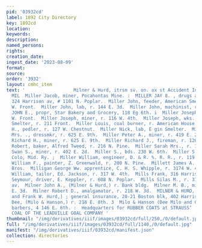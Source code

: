 ```yaml
---
pid: '03932cd'
label: 1892 City Directory
key: 1892cd
location: 
keywords: 
description: 
named_persons: 
rights: 
creation_date: 
ingest_date: '2023-08-09'
format: 
source: 
order: '3932'
layout: cmhc_item
text: '                  Milner & Hurd, itrsm sv. on. ox st Accident Insurancg 192
  MIL  Miller Jacob, miner, Pocahontas Mine. :  MILLER JAY 8. , drugs and medicines,
  324 Harrison av, # 1101 N. Poplar.  Miller John, feeder, American Smelter, r. 211
  W. Front.  Miller John, lab, r. 144 E. 3d.  Miller John, machinist, r. 110 K. 2d.  MILLER
  JOHN E., propr, Star Bakery and Grocery, 118 Eg 6th. i  Miller Joseph, lab, r. 206
  W. Front.  Miller Joseph, miner, r. 116 W. 4th.  Miller Joseph, wks. Arkansas Valley
  Smelter, r. 211 Front.  Miller Louis, coal burner, r. American House.  Miller Nathan
  H., pedler, r. 127 W. Chestnut.  Miller Nick, lab, E gin Smelter.  Miller N. J.
  Mrs. ., dressmkr, r. 625 E. 9th.  Miller Peter A., miner, r. 419 E. 2d.  Miller
  Richard H., miner, r. 625 E. 9th.  Miller Richard J., fireman, r. 126 E. 11th.  Miller
  Robert, baker, Alfred Tweed, r. 216 N. Pine.  Miller Sarah Mrs., r. 126 E. 11th.  Miller
  Swan S., miner, r. 402 E. 2d.  Miller S., bds. 230 W. 6th.  Miller S. C, fireman,
  Colo, Mid. Ry. ;  Miller William, engineer, D. & R. %. R. R., r. 119 E. 18tha  Miller
  William F., painter, Z. Greenwald, r. 200 N. Pine.  Millett James A.., ‘lab, Younger
  Bros.  Milligan George Ww. apprentice, C. H. S. Whipple, r. 3174 W. 4th. "  Milligan
  William, tailor, Ed. Jackson, r. 317 W. 4th.  Mills Frank, 316 Harrison av.  Mills
  Seymour, driver, E. Keppler, r. 608 N. Poplar.  Mills Silas M., r. 319 Harrison
  av.  Milner John A., (Milner & Hurd,) r. Bank bldg.  Milner M. B., miner, bds. 141
  E. 3d.  Milner Robert D., amalgamator, r. 218 W. 3d.  MILNER & HURD, (John A. Milner
  and Frank W. Hurd,) ; general insurance, 20-21 Boston blk, 402 Harrison av. :  Milo
  Dee, (Milo & Hanson,) r. 218 E. 8th. 3  Milo & Hanson (Dee Milo and Cornelius Hanson,)
  barbers, 4 146 E. 6th. :  Headquarters for RUBBER COATS at STRAUSS’            ORDER
  COAL OF THE LEADVILLE GOAL COMPANY '
thumbnail: "/img/derivatives/iiif/images/03932cd/full/250,/0/default.jpg"
full: "/img/derivatives/iiif/images/03932cd/full/1140,/0/default.jpg"
manifest: "/img/derivatives/iiif/03932cd/manifest.json"
collection: directories
---
```

